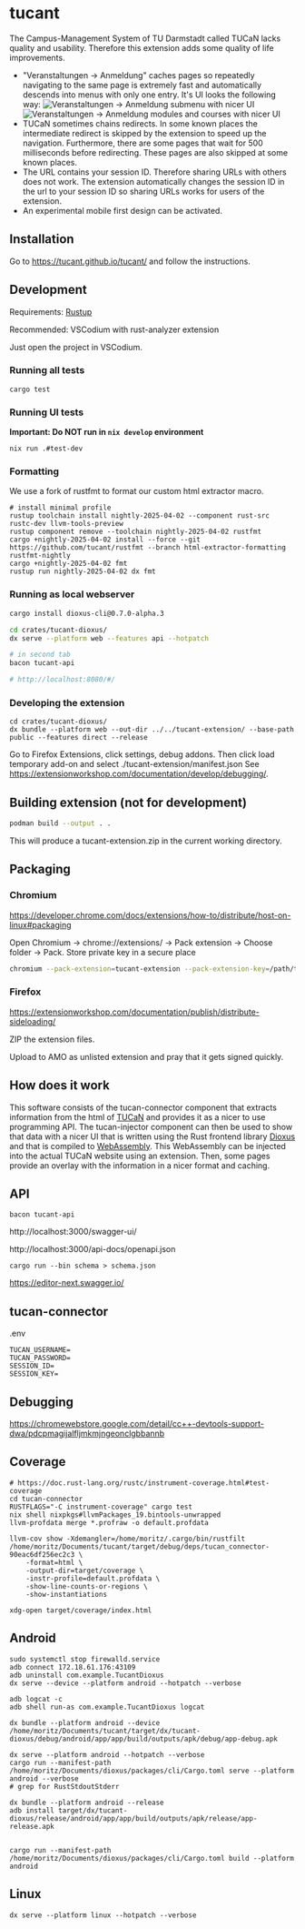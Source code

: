 # tucant

The Campus-Management System of TU Darmstadt called TUCaN lacks quality and usability. Therefore this extension adds some quality of life improvements.

* "Veranstaltungen -> Anmeldung" caches pages so repeatedly navigating to the same page is extremely fast and automatically descends into menus with only one entry. It's UI looks the following way:
  ![Veranstaltungen -> Anmeldung submenu with nicer UI](./.forgejo/veranstaltungen_anmeldung.png)
  ![Veranstaltungen -> Anmeldung modules and courses with nicer UI](./.forgejo/veranstaltungen_anmeldung_2.png)
* TUCaN sometimes chains redirects. In some known places the intermediate redirect is skipped by the extension to speed up the navigation. Furthermore, there are some pages that wait for 500 milliseconds before redirecting. These pages are also skipped at some known places.
* The URL contains your session ID. Therefore sharing URLs with others does not work. The extension automatically changes the session ID in the url to your session ID so sharing URLs works for users of the extension.
* An experimental mobile first design can be activated.

## Installation

Go to https://tucant.github.io/tucant/ and follow the instructions.

## Development

Requirements: [Rustup](https://www.rust-lang.org/tools/install)

Recommended: VSCodium with rust-analyzer extension

Just open the project in VSCodium.

### Running all tests

```
cargo test
```

### Running UI tests

**Important: Do NOT run in `nix develop` environment**

```
nix run .#test-dev
```

### Formatting

We use a fork of rustfmt to format our custom html extractor macro.
```
# install minimal profile
rustup toolchain install nightly-2025-04-02 --component rust-src rustc-dev llvm-tools-preview
rustup component remove --toolchain nightly-2025-04-02 rustfmt
cargo +nightly-2025-04-02 install --force --git https://github.com/tucant/rustfmt --branch html-extractor-formatting rustfmt-nightly
cargo +nightly-2025-04-02 fmt
rustup run nightly-2025-04-02 dx fmt
```

### Running as local webserver

```bash
cargo install dioxus-cli@0.7.0-alpha.3

cd crates/tucant-dioxus/
dx serve --platform web --features api --hotpatch

# in second tab
bacon tucant-api

# http://localhost:8080/#/
```

### Developing the extension

```
cd crates/tucant-dioxus/
dx bundle --platform web --out-dir ../../tucant-extension/ --base-path public --features direct --release
```

Go to Firefox Extensions, click settings, debug addons. Then click load temporary add-on and select ./tucant-extension/manifest.json
See https://extensionworkshop.com/documentation/develop/debugging/.

## Building extension (not for development)

```bash
podman build --output . .
```
This will produce a tucant-extension.zip in the current working directory.

## Packaging

### Chromium

https://developer.chrome.com/docs/extensions/how-to/distribute/host-on-linux#packaging

Open Chromium -> chrome://extensions/ -> Pack extension -> Choose folder -> Pack. Store private key in a secure place

```bash
chromium --pack-extension=tucant-extension --pack-extension-key=/path/to/tucant-extension.pem
```

### Firefox

https://extensionworkshop.com/documentation/publish/distribute-sideloading/

ZIP the extension files.

Upload to AMO as unlisted extension and pray that it gets signed quickly.

## How does it work

This software consists of the tucan-connector component that extracts information from the html of [TUCaN](https://www.tucan.tu-darmstadt.de) and provides it as a nicer to use programming API. The tucan-injector component can then be used to show that data with a nicer UI that is written using the Rust frontend library [Dioxus](https://dioxus.dev/) and that is compiled to [WebAssembly](https://webassembly.org/). This WebAssembly can be injected into the actual TUCaN website using an extension. Then, some pages provide an overlay with the information in a nicer format and caching.

## API

```
bacon tucant-api
```
http://localhost:3000/swagger-ui/

http://localhost:3000/api-docs/openapi.json

```
cargo run --bin schema > schema.json
```
https://editor-next.swagger.io/

## tucan-connector

.env
```
TUCAN_USERNAME=
TUCAN_PASSWORD=
SESSION_ID=
SESSION_KEY=
```

## Debugging

https://chromewebstore.google.com/detail/cc++-devtools-support-dwa/pdcpmagijalfljmkmjngeonclgbbannb

## Coverage

```
# https://doc.rust-lang.org/rustc/instrument-coverage.html#test-coverage
cd tucan-connector
RUSTFLAGS="-C instrument-coverage" cargo test
nix shell nixpkgs#llvmPackages_19.bintools-unwrapped
llvm-profdata merge *.profraw -o default.profdata

llvm-cov show -Xdemangler=/home/moritz/.cargo/bin/rustfilt /home/moritz/Documents/tucant/target/debug/deps/tucan_connector-90eac6df256ec2c3 \
    -format=html \
    -output-dir=target/coverage \
    -instr-profile=default.profdata \
    -show-line-counts-or-regions \
    -show-instantiations

xdg-open target/coverage/index.html 
```

## Android

```
sudo systemctl stop firewalld.service
adb connect 172.18.61.176:43109
adb uninstall com.example.TucantDioxus
dx serve --device --platform android --hotpatch --verbose

adb logcat -c
adb shell run-as com.example.TucantDioxus logcat

dx bundle --platform android --device
/home/moritz/Documents/tucant/target/dx/tucant-dioxus/debug/android/app/app/build/outputs/apk/debug/app-debug.apk

dx serve --platform android --hotpatch --verbose
cargo run --manifest-path /home/moritz/Documents/dioxus/packages/cli/Cargo.toml serve --platform android --verbose
# grep for RustStdoutStderr

dx bundle --platform android --release
adb install target/dx/tucant-dioxus/release/android/app/app/build/outputs/apk/release/app-release.apk


cargo run --manifest-path /home/moritz/Documents/dioxus/packages/cli/Cargo.toml build --platform android
```

## Linux

```
dx serve --platform linux --hotpatch --verbose

```